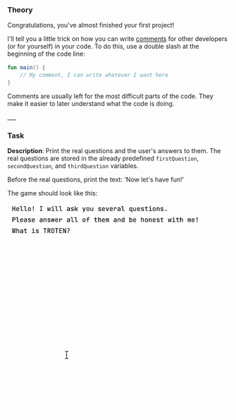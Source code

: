 ### Theory

Congratulations, you've almost finished your first project! 

<div class="hint" title="Extra theory">

I'll tell you a little trick on how you can write [comments](https://kotlinlang.org/docs/basic-syntax.html#comments)
for other developers (or for yourself) in your code.
To do this, use a double slash at the beginning of the code line:
```kotlin
fun main() {
    // My comment, I can write whatever I want here
}
```
Comments are usually left for the most difficult parts of the code.
They make it easier to later understand what the code is doing.

</div>
___

### Task

**Description**: Print the real questions and the user's answers to them. 
The real questions are stored in the already predefined `firstQuestion`, `secondQuestion`, and `thirdQuestion` variables.

Before the real questions, print the text: 'Now let's have fun!'

<div class="hint" title="Game's example">

The game should look like this:

![The game's example](../../../utils/src/main/resources/images/part1/TheFirstDateWithProgramming/game.gif "The game's example")

</div>
